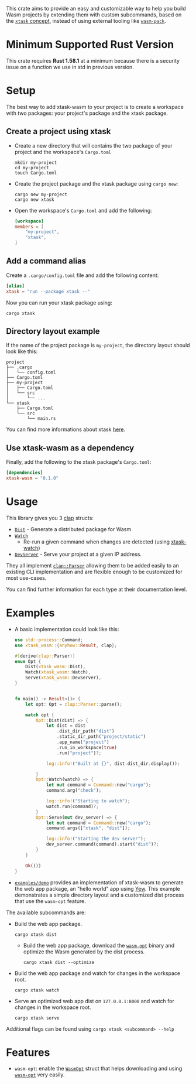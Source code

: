 <!-- cargo-rdme start -->

This crate aims to provide an easy and customizable way to help you build
Wasm projects by extending them with custom subcommands, based on the
[`xtask` concept](https://github.com/matklad/cargo-xtask/), instead of using
external tooling like [`wasm-pack`](https://github.com/rustwasm/wasm-pack).

# Minimum Supported Rust Version

This crate requires **Rust 1.58.1** at a minimum because there is a security
issue on a function we use in std in previous version.

# Setup

The best way to add xtask-wasm to your project is to create a workspace
with two packages: your project's package and the xtask package.

## Create a project using xtask

* Create a new directory that will contains the two package of your project
    and the workspace's `Cargo.toml`
    ```console
    mkdir my-project
    cd my-project
    touch Cargo.toml
    ```
* Create the project package and the xtask package using `cargo new`:
    ```console
    cargo new my-project
    cargo new xtask
    ```

* Open the workspace's `Cargo.toml` and add the following:
    ```toml
    [workspace]
    members = [
        "my-project",
        "xtask",
    ]
    ```

## Add a command alias

Create a `.cargo/config.toml` file and add the following content:

```toml
[alias]
xtask = "run --package xtask --"
```

Now you can run your xtask package using:

```console
cargo xtask
```

## Directory layout example

If the name of the project package is `my-project`, the directory layout should
look like this:

```console
project
├── .cargo
│   └── config.toml
├── Cargo.toml
├── my-project
│   ├── Cargo.toml
│   └── src
│       └── ...
└── xtask
    ├── Cargo.toml
    └── src
        └── main.rs
```

You can find more informations about xtask
[here](https://github.com/cargo-xtask/).

## Use xtask-wasm as a dependency

Finally, add the following to the xtask package's `Cargo.toml`:

```toml
[dependencies]
xtask-wasm = "0.1.0"
```

# Usage

This library gives you 3 [clap](https://docs.rs/clap/latest/clap/) structs:

* [`Dist`](https://docs.rs/xtask-wasm/latest/xtask_wasm/dist/struct.Dist.html) - Generate a distributed package for Wasm
* [`Watch`](https://docs.rs/xtask-watch/latest/xtask_watch/struct.Watch.html)
    - Re-run a given command when changes are detected
    (using [xtask-watch](https://github.com/rustminded/xtask-watch))
* [`DevServer`](https://docs.rs/xtask-wasm/latest/xtask_wasm/dev_server/struct.DevServer.html) - Serve your project at a given IP address.

They all implement [`clap::Parser`](https://docs.rs/clap/3.0.14/clap/trait.Parser.html)
allowing them to be added easily to an existing CLI implementation and are
flexible enough to be customized for most use-cases.

You can find further information for each type at their documentation level.

# Examples

* A basic implementation could look like this:
    ```rust
    use std::process::Command;
    use xtask_wasm::{anyhow::Result, clap};

    #[derive(clap::Parser)]
    enum Opt {
        Dist(xtask_wasm::Dist),
        Watch(xtask_wasm::Watch),
        Serve(xtask_wasm::DevServer),
    }


    fn main() -> Result<()> {
        let opt: Opt = clap::Parser::parse();

        match opt {
            Opt::Dist(dist) => {
                let dist = dist
                    .dist_dir_path("dist")
                    .static_dir_path("project/static")
                    .app_name("project")
                    .run_in_workspace(true)
                    .run("project")?;

                log::info!("Built at {}", dist.dist_dir.display());

            }
            Opt::Watch(watch) => {
                let mut command = Command::new("cargo");
                command.arg("check");

                log::info!("Starting to watch");
                watch.run(command)?;
            }
            Opt::Serve(mut dev_server) => {
                let mut command = Command::new("cargo");
                command.args(["xtask", "dist"]);

                log::info!("Starting the dev server");
                dev_server.command(command).start("dist")?;
            }
        }

        Ok(())
    }
    ```

* [`examples/demo`](https://github.com/rustminded/xtask-wasm/tree/main/examples/demo)
    provides an implementation of xtask-wasm to generate the web app package,
    an "hello world" app using [Yew](https://yew.rs/). This example
    demonstrates a simple directory layout and a customized dist process
    that use the `wasm-opt` feature.

The available subcommands are:

* Build the web app package.
    ```console
    cargo xtask dist
    ```
    * Build the web app package, download the
        [`wasm-opt`](https://github.com/WebAssembly/binaryen#tools) binary
        and optimize the Wasm generated by the dist process.
        ```console
        cargo xtask dist --optimize
        ```

* Build the web app package and watch for changes in the workspace root.
    ```console
    cargo xtask watch
    ```

* Serve an optimized web app dist on `127.0.0.1:8000` and watch for
    changes in the workspace root.
    ```console
    cargo xtask serve
    ```

Additional flags can be found using `cargo xtask <subcommand> --help`

# Features

* `wasm-opt`: enable the [`WasmOpt`](https://docs.rs/xtask-wasm/latest/xtask_wasm/wasm_opt/struct.WasmOpt.html) struct that helps downloading and using
    [`wasm-opt`](https://github.com/WebAssembly/binaryen#tools) very easily.

<!-- cargo-rdme end -->
